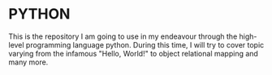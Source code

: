 # PYTHON
This is the repository I am going to use in my endeavour through the high-level programming language python. During this time, I will try to cover topic varying from the infamous "Hello, World!" to object relational mapping and many more. 
